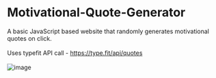 # Motivational-Quote-Generator
A basic JavaScript based website that randomly generates motivational quotes on click.  
<br>
Uses typefit API call - https://type.fit/api/quotes
<br>
<br>
![image](https://user-images.githubusercontent.com/105808186/198561660-a22df2d6-734e-49a7-81c6-dc67326d956d.png)

